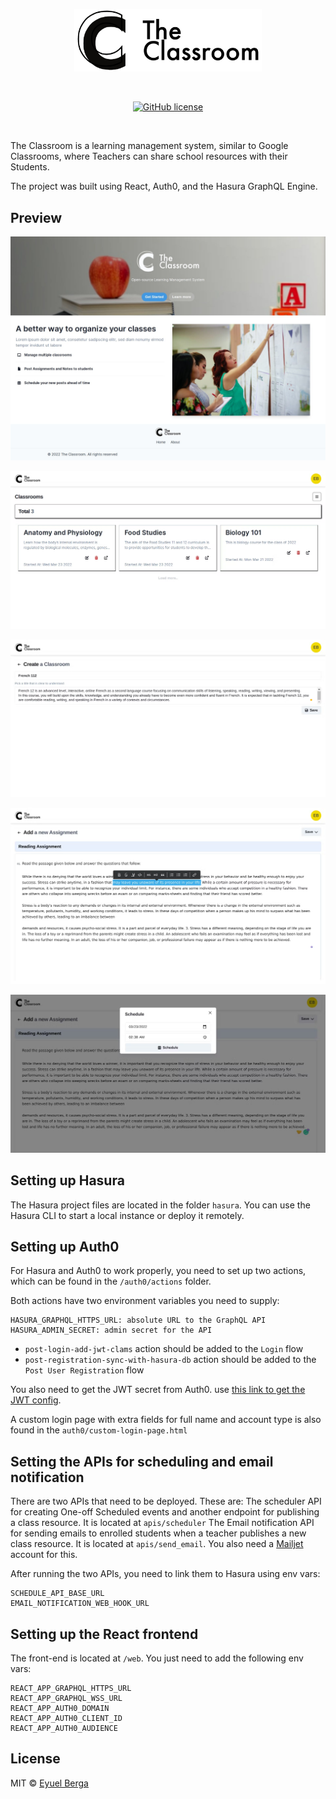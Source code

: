 <p align="center">
  <a href="https://github.com/eyuelberga/TheClassroom">
    <img src="https://github.com/eyuelberga/TheClassroom/blob/main/banner.png?raw=true" alt="The Classroom banner" width="300" />
  </a>
</p>

<br>

<p align="center">
<a href="https://github.com/eyuelberga/TheClassroom/blob/main/LICENSE"><img alt="GitHub license" src="https://img.shields.io/github/license/eyuelberga/TheClassroom"></a>
</p>
<br />

The Classroom is a learning management system, similar to Google Classrooms, where 
Teachers can share school resources with their Students. 

The project was built using React, Auth0, and the Hasura GraphQL Engine.


## Preview
![Landing](assets/theclassroom_landing.png)

![Dashboard](assets/theclassroom_dashboard.png)

![Create Classroom](assets/theclassroom_create_classroom.png)

![Add Assignment](assets/theclassroom_add_assignment.png)

![Schedule Assignment](assets/theclassroom_schedule.png)

## Setting up Hasura

The Hasura project files are located in the folder `hasura`. You can use the Hasura CLI to start a local instance or deploy it remotely. 

## Setting up Auth0

For Hasura and Auth0 to work properly, you need to set up two actions, which can be found in the `/auth0/actions` folder.

Both actions have two environment variables you need to supply:

```
HASURA_GRAPHQL_HTTPS_URL: absolute URL to the GraphQL API
HASURA_ADMIN_SECRET: admin secret for the API

```

- `post-login-add-jwt-clams` action should be added to the `Login` flow
- `post-registration-sync-with-hasura-db` action should be added to the `Post User Registration` flow

You also need to get the JWT secret from Auth0. use [this link to get the JWT config](https://hasura.io/jwt-config/).

A custom login page with extra fields for full name and account type is also found in the `auth0/custom-login-page.html`

## Setting the APIs for scheduling and email notification

There are two APIs that need to be deployed. These are:
The scheduler API for creating One-off Scheduled events and another endpoint for publishing a class resource. It is located at `apis/scheduler` 
The Email notification API for sending emails to enrolled students when a teacher publishes a new class resource. It is located at `apis/send_email`. You also need a [Mailjet](https://www.mailjet.com/) account for this.

After running the two APIs, you need to link them to Hasura using env vars:
```
SCHEDULE_API_BASE_URL
EMAIL_NOTIFICATION_WEB_HOOK_URL
```

## Setting up the React frontend

The front-end is located at `/web`.  You just need to add the following env vars:

```
REACT_APP_GRAPHQL_HTTPS_URL
REACT_APP_GRAPHQL_WSS_URL
REACT_APP_AUTH0_DOMAIN
REACT_APP_AUTH0_CLIENT_ID
REACT_APP_AUTH0_AUDIENCE
```

## License

MIT © [Eyuel Berga](https://github.com/eyuelberga)
